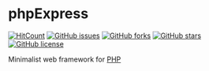 # phpExpress

[![HitCount](http://hits.dwyl.com/DevXian/https://githubcom/devxian96/phpExpress.svg)](http://hits.dwyl.com/DevXian/https://githubcom/devxian96/phpExpress)
[![GitHub issues](https://img.shields.io/github/issues/devxian96/phpExpress)](https://github.com/devxian96/phpExpress/issues)
[![GitHub forks](https://img.shields.io/github/forks/devxian96/phpExpress)](https://github.com/devxian96/phpExpress/network)
[![GitHub stars](https://img.shields.io/github/stars/devxian96/phpExpress)](https://github.com/devxian96/phpExpress/stargazers)
[![GitHub license](https://img.shields.io/github/license/devxian96/phpExpress)](https://github.com/devxian96/phpExpress/blob/main/LICENSE)

Minimalist web framework for [PHP](https://www.php.net/)
